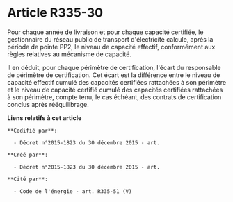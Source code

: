# Article R335-30

Pour chaque année de livraison et pour chaque capacité certifiée, le gestionnaire du réseau public de transport d'électricité
calcule, après la période de pointe PP2, le niveau de capacité effectif, conformément aux règles relatives au mécanisme de
capacité.

Il en déduit, pour chaque périmètre de certification, l'écart du responsable de périmètre de certification. Cet écart est la
différence entre le niveau de capacité effectif cumulé des capacités certifiées rattachées à son périmètre et le niveau de
capacité certifié cumulé des capacités certifiées rattachées à son périmètre, compte tenu, le cas échéant, des contrats de
certification conclus après rééquilibrage.

**Liens relatifs à cet article**

	**Codifié par**:

	  - Décret n°2015-1823 du 30 décembre 2015 - art.

	**Créé par**:

	  - Décret n°2015-1823 du 30 décembre 2015 - art.

	**Cité par**:

	  - Code de l'énergie - art. R335-51 (V)
